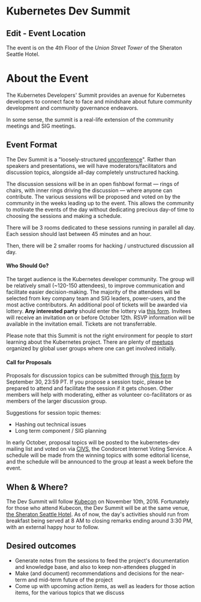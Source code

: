 # Kubernetes Dev Summit

## Edit - Event Location

The event is on the 4th Floor of the *Union Street Tower* of the Sheraton Seattle Hotel. 

# About the Event

The Kubernetes Developers' Summit provides an avenue for Kubernetes
developers  to connect face to face and mindshare about future community
development and community governance endeavors.

In some sense, the summit is a real-life extension of the community
meetings and SIG meetings.

## Event Format

The Dev Summit is a "loosely-structured [unconference][uncf]". Rather
than speakers and presentations, we will have moderators/facilitators
and discussion topics, alongside all-day completely unstructured
hacking.

The discussion sessions will be in an open fishbowl format &mdash; rings of
chairs, with inner rings driving the discussion &mdash; where anyone can
contribute. The various sessions will be proposed and voted on by the
community in the weeks leading up to the event. This allows the
community to motivate the events of the day without dedicating precious
day-of time to choosing the sessions and making a schedule.

There will be 3 rooms dedicated to these sessions running in parallel
all day. Each session should last between 45 minutes and an hour.

Then, there will be 2 smaller rooms for hacking / unstructured
discussion all day.

#### Who Should Go?

The target audience is the Kubernetes developer community. The group
will be relatively small (~120-150 attendees), to improve communication
and facilitate easier decision-making. The majority of the attendees
will be selected from key company team and SIG leaders, power-users, and
the most active contributors. An additional pool of tickets will be
awarded via lottery. **Any interested party** should enter the lottery via
[this form][lotfrm]. Invitees will receive an invitation on or before October 12th. 
RSVP information will be available in the invitation email.  Tickets are
not transferrable.

Please note that this Summit is not the right environment for people to
*start* learning about the Kubernetes project. There are plenty of
[meetups][mtp] organized by global user groups where one can get
involved initially.

#### Call for Proposals

Proposals for discussion topics can be submitted through [this
form][propfrm] by September 30, 23:59 PT. If you propose a session topic,
please be prepared to attend and facilitate the session if it gets
chosen. Other members will help with moderating, either as volunteer
co-facilitators or as members of the larger discussion group.

Suggestions for session topic themes:

* Hashing out technical issues 
* Long term component / SIG planning

In early October, proposal topics will be posted to the kubernetes-dev
mailing list and voted on via [CIVS][civs], the Condorcet Internet
Voting Service. A schedule will be made from the winning topics with
some editorial license, and the schedule will be announced to the group
at least a week before the event.

## When & Where?

The Dev Summit will follow [Kubecon][kbc] on November 10th, 2016.
Fortunately for those who attend Kubecon, the Dev Summit will be at the
same venue, [the Sheraton Seattle Hotel][sher]. As of now, the day's
activities should run from breakfast being served at 8 AM to closing
remarks ending around 3:30 PM, with an external happy hour to follow.

## Desired outcomes

* Generate notes from the sessions to feed the project's documentation
and knowledge base, and also to keep non-attendees plugged in 
* Make (and document) recommendations and decisions for the near-term and
mid-term future of the project 
* Come up with upcoming action items, as well as leaders for those action items, for the various topics that we discuss

[uncf]: <https://en.wikipedia.org/wiki/Unconference>
[mtp]: <http://www.meetup.com/topics/kubernetes/all/>
[lotfrm]: <https://docs.google.com/forms/d/e/1FAIpQLSe8t6pvRjh1OeF6xrXKbXmzHGMhQ4c-MbZ6QUr9APJNjpgAzA/viewform>
[propfrm]: <https://docs.google.com/forms/d/e/1FAIpQLSf30x18OGCv_Und7qah4y5Zs3Z-0YoBCo964ZsmhtbxBjMzxA/viewform>
[civs]: <http://civs.cs.cornell.edu/>
[kbc]: <http://events.linuxfoundation.org/events/kubecon>
[sher]: <http://www.sheratonseattle.com/>
